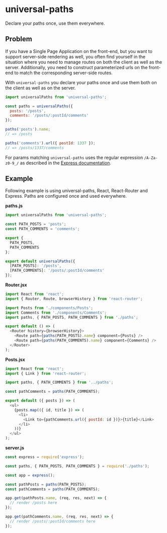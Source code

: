 # universal-paths
Declare your paths once, use them everywhere.

## Problem
If you have a Single Page Application on the front-end, but you want to support server-side rendering as well, you often find yourself in the situation where you need to manage routes on both the client as well as the server. Additionally, you need to construct parameterized urls on the front-end to match the corresponding server-side routes.

With `universal-paths` you declare your paths once and use them both on the client as well as on the server.

```javascript
import universalPaths from 'universal-paths';

const paths = universalPaths({
  posts: '/posts',
  comments: '/posts/:postId/comments'
});

paths('posts').name;
// => /posts

paths('comments').url({ postId: 1337 });
// => /posts/1337/comments
```

For params matching `universal-paths` uses the regular expression `/A-Za-z0-9_/` as described in the [Express documentation](http://expressjs.com/en/guide/routing.html#route-parameters).

## Example

Following example is using universal-paths, React, React-Router and Express. Paths are configured once and used everywhere.

**paths.js**
```javascript
import universalPaths from 'universal-paths';

const PATH_POSTS = 'posts';
const PATH_COMMENTS = 'comments';

export {
  PATH_POSTS,
  PATH_COMMENTS
};

export default universalPaths({
  [PATH_POSTS]: '/posts',
  [PATH_COMMENTS]: '/posts/:postId/comments'
});
```

**Router.jsx**
```javascript
import React from 'react';
import { Router, Route, browserHistory } from 'react-router';

import Posts from './components/Posts';
import Comments from './components/Comments';
import paths, { PATH_POSTS, PATH_COMMENTS } from './paths';

export default () => (
  <Router history={browserHistory}>
    <Route path={paths(PATH_POSTS).name} component={Posts} />
    <Route path={paths(PATH_COMMENTS).name} component={Comments} />
  </Router>
);
```

**Posts.jsx**
```javascript
import React from 'react';
import { Link } from 'react-router';

import paths, { PATH_COMMENTS } from '../paths';

const pathComments = paths(PATH_COMMENTS);

export default ({ posts }) => (
  <ul>
    {posts.map(({ id, title }) => (
      <li>
        <Link to={pathComments.url({ postId: id })}>{title}</Link>
      </li>
    ))}
  </ul>
);
```

**server.js**
```javascript
const express = require('express');

const paths, { PATH_POSTS, PATH_COMMENTS } = require('./paths');

const app = express();

const pathPosts = paths(PATH_POSTS);
const pathComments = paths(PATH_COMMENTS);

app.get(pathPosts.name, (req, res, next) => {
  // render /posts here
});

app.get(pathComments.name, (req, res, next) => {
  // render /posts/:postId/comments here
});
```
